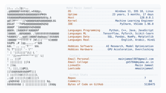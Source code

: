 <picture>
  <source srcset="https://raw.githubusercontent.com/mmazinjameel/mmazinjameel/main/dark_mode.svg?v=1745302506" media="(prefers-color-scheme: dark)">
  <img src="https://raw.githubusercontent.com/mmazinjameel/mmazinjameel/main/light_mode.svg?v=1745302506">
</picture>
